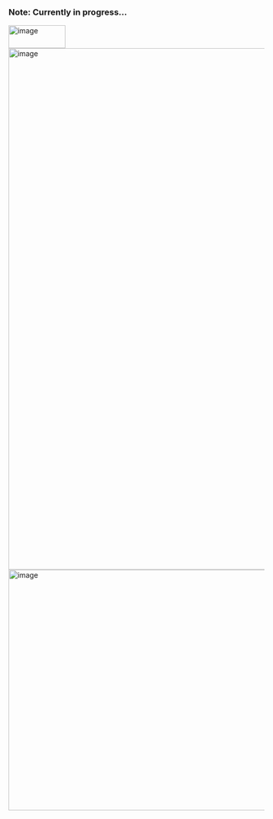 ### Note: Currently in progress...

<img width="112" height="45" alt="image" src="https://github.com/user-attachments/assets/386aa47b-9218-4f81-b2da-3186d3297f05" />

<img width="1090" height="1027" alt="image" src="https://github.com/user-attachments/assets/2279df07-aba5-4f2e-aa22-06b912e98501" />

<img width="957" height="474" alt="image" src="https://github.com/user-attachments/assets/3d10e5ad-2075-48a5-9f00-1623907a4fe9" />

